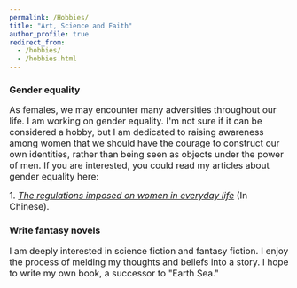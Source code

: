 ```yaml
---
permalink: /Hobbies/
title: "Art, Science and Faith"
author_profile: true
redirect_from: 
  - /hobbies/
  - /hobbies.html
---
```



### Gender equality
<font size="3"> As females, we may encounter many adversities throughout our life. I am working on gender equality. I'm not sure if it can be considered a hobby, but I am dedicated to raising awareness among women that we should have the courage to construct our own identities, rather than being seen as objects under the power of men. If you are interested, you could read my articles about gender equality here:</font>

<font size="3">  1. [_The regulations imposed on women in everyday life_](https://sulky-verse-35b.notion.site/43fab7ee6d6a4bfb948c355d35deb298) (In Chinese).</font>

### Write fantasy novels
<font size="3">I am deeply interested in science fiction and fantasy fiction. I enjoy the process of melding my thoughts and beliefs into a story. I hope to write my own book, a successor to "Earth Sea."</font>

